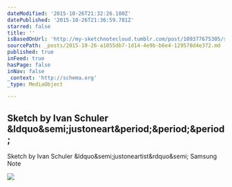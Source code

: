 ```yaml
---
dateModified: '2015-10-26T21:32:26.100Z'
datePublished: '2015-10-26T21:36:59.781Z'
starred: false
title: ''
isBasedOnUrl: 'http://my-sketchnotecloud.tumblr.com/post/109377675305/sketch-by-ivan-schuler-justoneartist-samsung'
sourcePath: _posts/2015-10-26-a1055db7-1d14-4e9b-b6e4-129578d4e372.md
published: true
inFeed: true
hasPage: false
inNav: false
_context: 'http://schema.org'
_type: MediaObject

---
```

<article style=""><h1>Sketch by Ivan Schuler &amp;ldquo&amp;semi;justoneart&amp;period;&amp;period;&amp;period;</h1><p>Sketch by Ivan Schuler &amp;ldquo&amp;semi;justoneartist&amp;rdquo&amp;semi; Samsung Note</p><img src="http://41.media.tumblr.com/1218a6207f0232a632fae509ef187bde/tumblr_nivmzdLmYa1rpz8n2o1_1280.jpg" /></article>